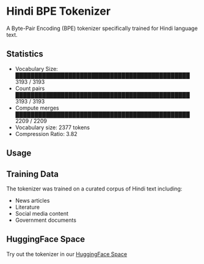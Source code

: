 # Hindi BPE Tokenizer

A Byte-Pair Encoding (BPE) tokenizer specifically trained for Hindi language text.

## Statistics

- Vocabulary Size:                  ██████████████████████████████████████████████ 3193     /     3193
- Count pairs                    ██████████████████████████████████████████████ 3193     /     3193
- Compute merges                 ██████████████████████████████████████████████ 2209     /     2209
- Vocabulary size: 2377 tokens
- Compression Ratio: 3.82

## Usage

## Training Data

The tokenizer was trained on a curated corpus of Hindi text including:
- News articles
- Literature
- Social media content
- Government documents

## HuggingFace Space

Try out the tokenizer in our [HuggingFace Space](https://huggingface.co/spaces/padmanabhbosamia/Hindi_Tokenizer)

